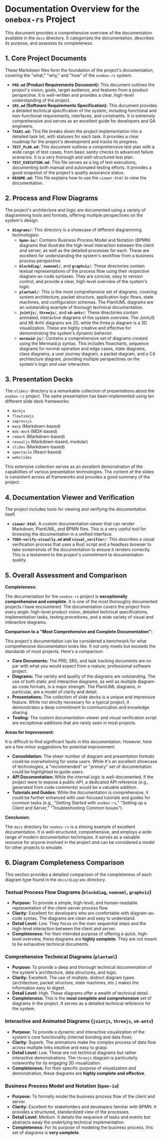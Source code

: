 # Documentation Overview for the `onebox-rs` Project

This document provides a comprehensive overview of the documentation available in the `docs` directory. It categorizes the documentation, describes its purpose, and assesses its completeness.

## 1. Core Project Documents

These Markdown files form the foundation of the project's documentation, covering the "what," "why," and "how" of the `onebox-rs` system.

*   **`PRD.md` (Product Requirements Document):** This document outlines the project's vision, goals, target audience, and features from a product perspective. It is well-written and provides a clear, high-level understanding of the project.
*   **`SRS.md` (Software Requirements Specification):** This document provides a detailed technical specification of the system, including functional and non-functional requirements, interfaces, and constraints. It is extremely comprehensive and serves as an excellent guide for developers and QA engineers.
*   **`TASKS.md`:** This file breaks down the project implementation into a detailed task list, with statuses for each task. It provides a clear roadmap for the project's development and tracks its progress.
*   **`TEST_PLAN.md`:** This document outlines a comprehensive test plan with a wide range of test cases, from basic sanity checks to advanced failure scenarios. It is a very thorough and well-structured test plan.
*   **`TEST_EXECUTION.md`:** This file serves as a log of test executions, documenting both manual and automated testing efforts. It provides a good snapshot of the project's quality assurance status.
*   **`README.md`:** This file explains how to use the `viewer.html` to view the documentation.

## 2. Process and Flow Diagrams

The project's architecture and logic are documented using a variety of diagramming tools and formats, offering multiple perspectives on the system's design.

*   **`diagrams/`**: This directory is a showcase of different diagramming technologies:
    *   **`bpmn-io/`**: Contains Business Process Model and Notation (BPMN) diagrams that illustrate the high-level interaction between the client and server, as well as the detailed processes for each. These are excellent for understanding the system's workflow from a business process perspective.
    *   **`blockdiag/`**, **`nomnoml/`**, and **`graphviz/`**: These directories contain textual representations of the process flow using their respective diagram-as-code syntaxes. They are concise, easy to version control, and provide a clear, high-level overview of the system's logic.
    *   **`plantuml/`**: This is the most comprehensive set of diagrams, covering system architecture, packet structure, application logic flows, state machines, and configuration schemas. The PlantUML diagrams are an outstanding example of thorough technical documentation.
    *   **`jointjs/`**, **`threejs/`**, and **`x6-antv/`**: These directories contain animated, interactive diagrams of the system overview. The JointJS and X6 AntV diagrams are 2D, while the three.js diagram is a 3D visualization. These are highly creative and effective for demonstrating the system's dynamic behavior.
    *   **`mermaid-js/`**: Contains a comprehensive set of diagrams created using the Mermaid.js syntax. This includes flowcharts, sequence diagrams for normal operation and edge cases, state diagrams, class diagrams, a user journey diagram, a packet diagram, and a C4 architecture diagram, providing multiple perspectives on the system's logic and user interaction.

## 3. Presentation Decks

The `slides/` directory is a remarkable collection of presentations about the `onebox-rs` project. The same presentation has been implemented using ten different slide deck frameworks:

*   `deckjs`
*   `flowtimejs`
*   `impressjs`
*   `marp` (Markdown-based)
*   `mdx-deck` (MDX-based)
*   `remark` (Markdown-based)
*   `revealjs` (Markdown-based, modular)
*   `slidev` (Markdown-based)
*   `spectacle` (React-based)
*   `webslides`

This extensive collection serves as an excellent demonstration of the capabilities of various presentation technologies. The content of the slides is consistent across all frameworks and provides a good summary of the project.

## 4. Documentation Viewer and Verification

The project includes tools for viewing and verifying the documentation itself.

*   **`viewer.html`**: A custom documentation viewer that can render Markdown, PlantUML, and BPMN files. This is a very useful tool for browsing the documentation in a unified interface.
*   **`TODO-verify-visually.md` and `visual_verifier/`**: This describes a visual verification process that uses a Rust script and a headless browser to take screenshots of the documentation to ensure it renders correctly. This is a testament to the project's commitment to documentation quality.

## 5. Overall Assessment and Comparison

**Completeness:**

The documentation for the `onebox-rs` project is **exceptionally comprehensive and complete**. It is one of the most thoroughly documented projects I have encountered. The documentation covers the project from every angle: high-level product vision, detailed technical specifications, implementation tasks, testing procedures, and a wide variety of visual and interactive diagrams.

**Comparison to a "Most Comprehensive and Complete Documentation":**

This project's documentation can be considered a benchmark for what comprehensive documentation looks like. It not only meets but exceeds the standards of most projects. Here's a comparison:

*   **Core Documents:** The PRD, SRS, and task tracking documents are on par with what you would expect from a mature, professional software project.
*   **Diagrams:** The variety and quality of the diagrams are outstanding. The use of both static and interactive diagrams, as well as multiple diagram-as-code formats, is a major strength. The PlantUML diagrams, in particular, are a model of clarity and detail.
*   **Presentations:** The collection of slide decks is a unique and impressive feature. While not strictly necessary for a typical project, it demonstrates a deep commitment to communication and knowledge sharing.
*   **Tooling:** The custom documentation viewer and visual verification script are exceptional additions that are rarely seen in most projects.

**Areas for Improvement:**

It is difficult to find significant faults in this documentation. However, here are a few minor suggestions for potential improvement:

*   **Consolidation:** The sheer number of diagram and presentation formats could be overwhelming for some users. While it's an excellent showcase of technologies, a "recommended" or "primary" set of documentation could be highlighted to guide users.
*   **API Documentation:** While the internal logic is well-documented, if the project were to expose a public API, a dedicated API reference (e.g., generated from code comments) would be a valuable addition.
*   **Tutorials and Guides:** While the documentation is comprehensive, it could be further enhanced with user-focused tutorials and guides for common tasks (e.g., "Getting Started with `onebox-rs`," "Setting up a Client and Server," "Troubleshooting Common Issues").

**Conclusion:**

The `docs` directory for `onebox-rs` is a shining example of excellent documentation. It is well-structured, comprehensive, and employs a wide range of modern documentation techniques. It serves as a valuable resource for anyone involved in the project and can be considered a model for other projects to emulate.

## 6. Diagram Completeness Comparison

This section provides a detailed comparison of the completeness of each diagram type found in the `docs/diagrams` directory.

### Textual Process Flow Diagrams (`blockdiag`, `nomnoml`, `graphviz`)

*   **Purpose:** To provide a simple, high-level, and human-readable representation of the client-server process flow.
*   **Clarity:** Excellent for developers who are comfortable with diagram-as-code syntax. The diagrams are clean and easy to understand.
*   **Detail Level:** Low. They focus on the main sequential steps and the high-level interaction between the client and server.
*   **Completeness:** For their intended purpose of offering a quick, high-level overview, these diagrams are **highly complete**. They are not meant to be exhaustive technical documents.

### Comprehensive Technical Diagrams (`plantuml`)

*   **Purpose:** To provide a deep and thorough technical documentation of the system's architecture, data structures, and logic.
*   **Clarity:** Excellent. The use of multiple, distinct diagram types (architecture, packet structure, state machines, etc.) makes the information easy to digest.
*   **Detail Level:** High. These diagrams offer a wealth of technical detail.
*   **Completeness:** This is the **most complete and comprehensive** set of diagrams in the project. It serves as a detailed technical reference for the system.

### Interactive and Animated Diagrams (`jointjs`, `threejs`, `x6-antv`)

*   **Purpose:** To provide a dynamic and interactive visualization of the system's core functionality (internet bonding and data flow).
*   **Clarity:** Superb. The animations make the complex process of data flow across multiple links intuitive and easy to grasp.
*   **Detail Level:** Low. These are not technical diagrams but rather interactive demonstrations. The `threejs` diagram is particularly noteworthy for its engaging 3D visualization.
*   **Completeness:** For their specific purpose of visualization and demonstration, these diagrams are **highly complete and effective**.

### Business Process Model and Notation (`bpmn-io`)

*   **Purpose:** To formally model the business process flow of the client and server.
*   **Clarity:** Excellent for stakeholders and developers familiar with BPMN. It provides a structured, standardized view of the processes.
*   **Detail Level:** Medium. It details the sequence of tasks and events but abstracts away the underlying technical implementation.
*   **Completeness:** For its purpose of modeling the business process, this set of diagrams is **very complete**.
